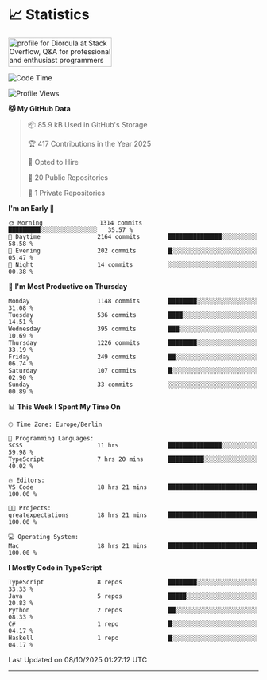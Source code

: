 # 📈 Statistics
 <a href="https://stackoverflow.com/users/10433530/diorcula"><img src="https://stackoverflow.com/users/flair/10433530.png" width="208" height="58" alt="profile for Diorcula at Stack Overflow, Q&amp;A for professional and enthusiast programmers" title="profile for Diorcula at Stack Overflow, Q&amp;A for professional and enthusiast programmers"></a>
 
<!--START_SECTION:waka-->
![Code Time](http://img.shields.io/badge/Code%20Time-673%20hrs%2035%20mins-blue)

![Profile Views](http://img.shields.io/badge/Profile%20Views-0-blue)

**🐱 My GitHub Data** 

> 📦 85.9 kB Used in GitHub's Storage 
 > 
> 🏆 417 Contributions in the Year 2025
 > 
> 💼 Opted to Hire
 > 
> 📜 20 Public Repositories 
 > 
> 🔑 1 Private Repositories 
 > 
**I'm an Early 🐤** 

```text
🌞 Morning                1314 commits        █████████░░░░░░░░░░░░░░░░   35.57 % 
🌆 Daytime                2164 commits        ███████████████░░░░░░░░░░   58.58 % 
🌃 Evening                202 commits         █░░░░░░░░░░░░░░░░░░░░░░░░   05.47 % 
🌙 Night                  14 commits          ░░░░░░░░░░░░░░░░░░░░░░░░░   00.38 % 
```
📅 **I'm Most Productive on Thursday** 

```text
Monday                   1148 commits        ████████░░░░░░░░░░░░░░░░░   31.08 % 
Tuesday                  536 commits         ████░░░░░░░░░░░░░░░░░░░░░   14.51 % 
Wednesday                395 commits         ███░░░░░░░░░░░░░░░░░░░░░░   10.69 % 
Thursday                 1226 commits        ████████░░░░░░░░░░░░░░░░░   33.19 % 
Friday                   249 commits         ██░░░░░░░░░░░░░░░░░░░░░░░   06.74 % 
Saturday                 107 commits         █░░░░░░░░░░░░░░░░░░░░░░░░   02.90 % 
Sunday                   33 commits          ░░░░░░░░░░░░░░░░░░░░░░░░░   00.89 % 
```


📊 **This Week I Spent My Time On** 

```text
🕑︎ Time Zone: Europe/Berlin

💬 Programming Languages: 
SCSS                     11 hrs              ███████████████░░░░░░░░░░   59.98 % 
TypeScript               7 hrs 20 mins       ██████████░░░░░░░░░░░░░░░   40.02 % 

🔥 Editors: 
VS Code                  18 hrs 21 mins      █████████████████████████   100.00 % 

🐱‍💻 Projects: 
greatexpectations        18 hrs 21 mins      █████████████████████████   100.00 % 

💻 Operating System: 
Mac                      18 hrs 21 mins      █████████████████████████   100.00 % 
```

**I Mostly Code in TypeScript** 

```text
TypeScript               8 repos             ████████░░░░░░░░░░░░░░░░░   33.33 % 
Java                     5 repos             █████░░░░░░░░░░░░░░░░░░░░   20.83 % 
Python                   2 repos             ██░░░░░░░░░░░░░░░░░░░░░░░   08.33 % 
C#                       1 repo              █░░░░░░░░░░░░░░░░░░░░░░░░   04.17 % 
Haskell                  1 repo              █░░░░░░░░░░░░░░░░░░░░░░░░   04.17 % 
```




 Last Updated on 08/10/2025 01:27:12 UTC
<!--END_SECTION:waka-->
 
---

